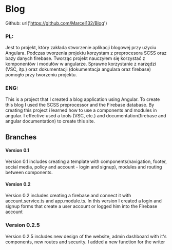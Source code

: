 # Blog
Github: url('https://github.com/Marcel132/Blog')

### PL:
  Jest to projekt, który zakłada stworzenie aplikacji blogowej przy użyciu Angulara. Podczas tworzenia projektu korzystam z preprocesora SCSS oraz bazy danych firebase. Tworząc projekt nauczyłem się korzystać z komponentów i modułów w angularze. Sprawne korzystanie z narzędzi (VSC, itp.) oraz dokumentacji (dokumentacja angulara oraz firebase) pomogło przy tworzeniu projektu.

### ENG: 
  This is a project that I created a blog application using Angular. To create this blog I used the SCSS preprocessor and the Firebase database. By creating this project i learned how to use a components and modules in angular. I effective used a tools (VSC, etc.) and documentation(firebase and angular documentation) to create this site.

## Branches 
#### Version 0.1 
  Version 0.1 includes creating a template with components(navigation, footer, social media, policy and account - login and signup), modules and routing between components.
#### Version 0.2 
  Version 0.2 includes creating a firebase and connect it with account.service.ts and app.module.ts. In this version I created a login and signup forms that create a user account or logged him into the Firebase account

### Version 0.2.5
  Version 0.2.5 includes new design of the website, admin dashboard with it's components, new routes and security. I added a new function for the writer
